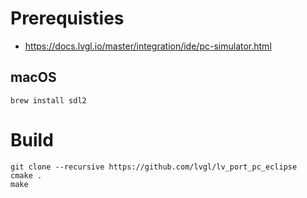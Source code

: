 # Prerequisties
* https://docs.lvgl.io/master/integration/ide/pc-simulator.html
## macOS
```
brew install sdl2
```

# Build
```
git clone --recursive https://github.com/lvgl/lv_port_pc_eclipse
cmake .
make
```
